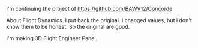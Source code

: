 I'm continuing the project of https://github.com/BAWV12/Concorde

About Flight Dynamics. I put back the original. I changed values, but i don't know them to be honest. So the original are good.

I'm making 3D Flight Engineer Panel.



